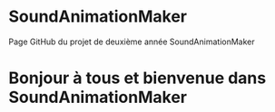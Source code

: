 # SoundAnimationMaker
Page GitHub du projet de deuxième année SoundAnimationMaker

# Bonjour à tous et bienvenue dans SoundAnimationMaker
